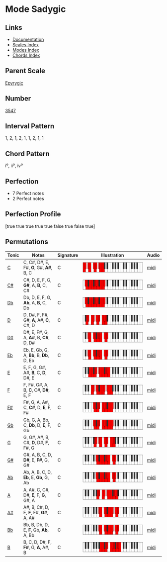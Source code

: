 # Mode Sadygic

## Links

- [Documentation](index.md)
- [Scales Index](Scales.md)
- [Modes Index](Modes.md)
- [Chords Index](Chords.md)

## Parent Scale

[Epyrygic](ScaleEpyrygic.md)

## Number

[3547](https://ianring.com/musictheory/scales/3547)

## Interval Pattern

1, 2, 1, 2, 1, 1, 2, 1, 1

## Chord Pattern

i⁰, ii⁰, iv⁰

## Perfection

- 7 Perfect notes
- 2 Perfect notes

## Perfection Profile

[true true true true true false true false true]

## Permutations

| Tonic | Notes | Signature | Illustration | Audio |
|-------|-------|-----------|--------------|-------|
| [C](ModeCNaturalSadygic.md) | C, C#, D#, E, F#, **G**, G#, **A#**, B, C | C | ![CNaturalSadygic](ModeCNaturalSadygic.png) | [midi](https://github.com/edipermadi/music/blob/main/docs/ModeCNaturalSadygic.mid?raw=true) |
| [C#](ModeCSharpSadygic.md) | C#, D, E, F, G, **G#**, A, **B**, C, C# | C | ![CSharpSadygic](ModeCSharpSadygic.png) | [midi](https://github.com/edipermadi/music/blob/main/docs/ModeCSharpSadygic.mid?raw=true) |
| [Db](ModeDFlatSadygic.md) | Db, D, E, F, G, **Ab**, A, **B**, C, Db | C | ![DFlatSadygic](ModeDFlatSadygic.png) | [midi](https://github.com/edipermadi/music/blob/main/docs/ModeDFlatSadygic.mid?raw=true) |
| [D](ModeDNaturalSadygic.md) | D, D#, F, F#, G#, **A**, A#, **C**, C#, D | C | ![DNaturalSadygic](ModeDNaturalSadygic.png) | [midi](https://github.com/edipermadi/music/blob/main/docs/ModeDNaturalSadygic.mid?raw=true) |
| [D#](ModeDSharpSadygic.md) | D#, E, F#, G, A, **A#**, B, **C#**, D, D# | C | ![DSharpSadygic](ModeDSharpSadygic.png) | [midi](https://github.com/edipermadi/music/blob/main/docs/ModeDSharpSadygic.mid?raw=true) |
| [Eb](ModeEFlatSadygic.md) | Eb, E, Gb, G, A, **Bb**, B, **Db**, D, Eb | C | ![EFlatSadygic](ModeEFlatSadygic.png) | [midi](https://github.com/edipermadi/music/blob/main/docs/ModeEFlatSadygic.mid?raw=true) |
| [E](ModeENaturalSadygic.md) | E, F, G, G#, A#, **B**, C, **D**, D#, E | C | ![ENaturalSadygic](ModeENaturalSadygic.png) | [midi](https://github.com/edipermadi/music/blob/main/docs/ModeENaturalSadygic.mid?raw=true) |
| [F](ModeFNaturalSadygic.md) | F, F#, G#, A, B, **C**, C#, **D#**, E, F | C | ![FNaturalSadygic](ModeFNaturalSadygic.png) | [midi](https://github.com/edipermadi/music/blob/main/docs/ModeFNaturalSadygic.mid?raw=true) |
| [F#](ModeFSharpSadygic.md) | F#, G, A, A#, C, **C#**, D, **E**, F, F# | C | ![FSharpSadygic](ModeFSharpSadygic.png) | [midi](https://github.com/edipermadi/music/blob/main/docs/ModeFSharpSadygic.mid?raw=true) |
| [Gb](ModeGFlatSadygic.md) | Gb, G, A, Bb, C, **Db**, D, **E**, F, Gb | C | ![GFlatSadygic](ModeGFlatSadygic.png) | [midi](https://github.com/edipermadi/music/blob/main/docs/ModeGFlatSadygic.mid?raw=true) |
| [G](ModeGNaturalSadygic.md) | G, G#, A#, B, C#, **D**, D#, **F**, F#, G | C | ![GNaturalSadygic](ModeGNaturalSadygic.png) | [midi](https://github.com/edipermadi/music/blob/main/docs/ModeGNaturalSadygic.mid?raw=true) |
| [G#](ModeGSharpSadygic.md) | G#, A, B, C, D, **D#**, E, **F#**, G, G# | C | ![GSharpSadygic](ModeGSharpSadygic.png) | [midi](https://github.com/edipermadi/music/blob/main/docs/ModeGSharpSadygic.mid?raw=true) |
| [Ab](ModeAFlatSadygic.md) | Ab, A, B, C, D, **Eb**, E, **Gb**, G, Ab | C | ![AFlatSadygic](ModeAFlatSadygic.png) | [midi](https://github.com/edipermadi/music/blob/main/docs/ModeAFlatSadygic.mid?raw=true) |
| [A](ModeANaturalSadygic.md) | A, A#, C, C#, D#, **E**, F, **G**, G#, A | C | ![ANaturalSadygic](ModeANaturalSadygic.png) | [midi](https://github.com/edipermadi/music/blob/main/docs/ModeANaturalSadygic.mid?raw=true) |
| [A#](ModeASharpSadygic.md) | A#, B, C#, D, E, **F**, F#, **G#**, A, A# | C | ![ASharpSadygic](ModeASharpSadygic.png) | [midi](https://github.com/edipermadi/music/blob/main/docs/ModeASharpSadygic.mid?raw=true) |
| [Bb](ModeBFlatSadygic.md) | Bb, B, Db, D, E, **F**, Gb, **Ab**, A, Bb | C | ![BFlatSadygic](ModeBFlatSadygic.png) | [midi](https://github.com/edipermadi/music/blob/main/docs/ModeBFlatSadygic.mid?raw=true) |
| [B](ModeBNaturalSadygic.md) | B, C, D, D#, F, **F#**, G, **A**, A#, B | C | ![BNaturalSadygic](ModeBNaturalSadygic.png) | [midi](https://github.com/edipermadi/music/blob/main/docs/ModeBNaturalSadygic.mid?raw=true) |
